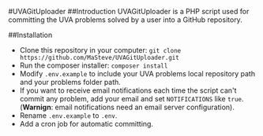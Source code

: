 #UVAGitUploader
##Introduction
UVAGitUploader is a PHP script used for committing the UVA problems solved by a user into a GitHub repository.

##Installation
- Clone this repository in your computer: `git clone https://github.com/MaSteve/UVAGitUploader.git`
- Run the composer installer: `composer install`
- Modify `.env.example` to include your UVA problems local repository path and your problems folder path.
- If you want to receive email notifications each time the script can't commit any problem, add your email and set `NOTIFICATIONS` like `true`. (**Warnign**: email notifications need an email server configuration).
- Rename `.env.example` to `.env`.
- Add a cron job for automatic committing.